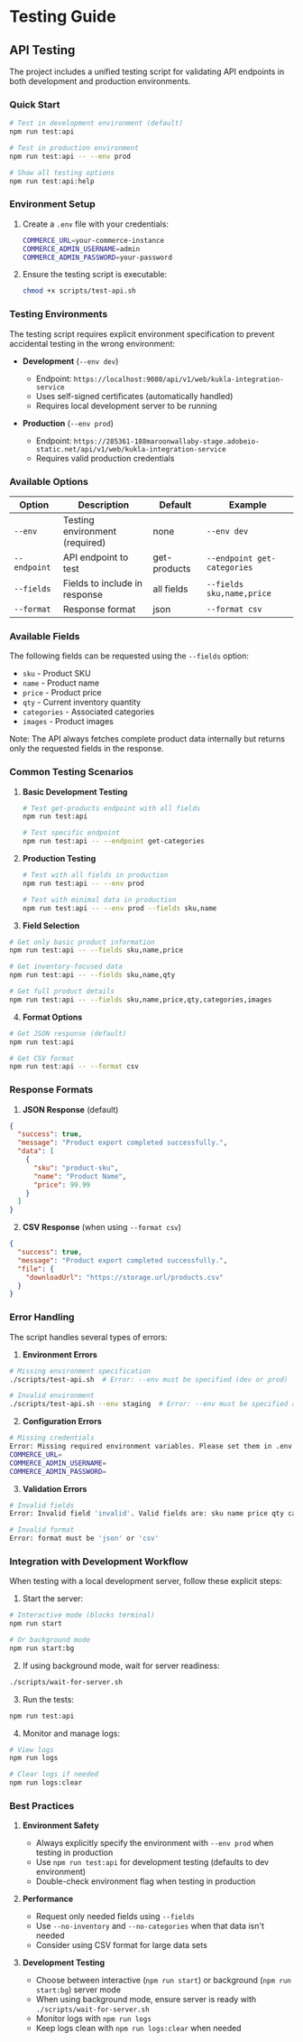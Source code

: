 # Testing Guide

## API Testing

The project includes a unified testing script for validating API endpoints in both development and production environments.

### Quick Start

```bash
# Test in development environment (default)
npm run test:api

# Test in production environment
npm run test:api -- --env prod

# Show all testing options
npm run test:api:help
```

### Environment Setup

1. Create a `.env` file with your credentials:

    ```bash
    COMMERCE_URL=your-commerce-instance
    COMMERCE_ADMIN_USERNAME=admin
    COMMERCE_ADMIN_PASSWORD=your-password
    ```

2. Ensure the testing script is executable:

    ```bash
    chmod +x scripts/test-api.sh
    ```

### Testing Environments

The testing script requires explicit environment specification to prevent accidental testing in the wrong environment:

- **Development** (`--env dev`)
    - Endpoint: `https://localhost:9080/api/v1/web/kukla-integration-service`
    - Uses self-signed certificates (automatically handled)
    - Requires local development server to be running

- **Production** (`--env prod`)
    - Endpoint: `https://285361-188maroonwallaby-stage.adobeio-static.net/api/v1/web/kukla-integration-service`
    - Requires valid production credentials

### Available Options

| Option | Description | Default | Example |
|--------|-------------|---------|---------|
| `--env` | Testing environment (required) | none | `--env dev` |
| `--endpoint` | API endpoint to test | get-products | `--endpoint get-categories` |
| `--fields` | Fields to include in response | all fields | `--fields sku,name,price` |
| `--format` | Response format | json | `--format csv` |

### Available Fields

The following fields can be requested using the `--fields` option:

- `sku` - Product SKU
- `name` - Product name
- `price` - Product price
- `qty` - Current inventory quantity
- `categories` - Associated categories
- `images` - Product images

Note: The API always fetches complete product data internally but returns only the requested fields in the response.

### Common Testing Scenarios

1. **Basic Development Testing**

    ```bash
    # Test get-products endpoint with all fields
    npm run test:api

    # Test specific endpoint
    npm run test:api -- --endpoint get-categories
    ```

2. **Production Testing**

    ```bash
    # Test with all fields in production
    npm run test:api -- --env prod

    # Test with minimal data in production
    npm run test:api -- --env prod --fields sku,name
    ```

3. **Field Selection**

```bash
# Get only basic product information
npm run test:api -- --fields sku,name,price

# Get inventory-focused data
npm run test:api -- --fields sku,name,qty

# Get full product details
npm run test:api -- --fields sku,name,price,qty,categories,images
```

4. **Format Options**

```bash
# Get JSON response (default)
npm run test:api

# Get CSV format
npm run test:api -- --format csv
```

### Response Formats

1. **JSON Response** (default)

```json
{
  "success": true,
  "message": "Product export completed successfully.",
  "data": [
    {
      "sku": "product-sku",
      "name": "Product Name",
      "price": 99.99
    }
  ]
}
```

2. **CSV Response** (when using `--format csv`)

```json
{
  "success": true,
  "message": "Product export completed successfully.",
  "file": {
    "downloadUrl": "https://storage.url/products.csv"
  }
}
```

### Error Handling

The script handles several types of errors:

1. **Environment Errors**

```bash
# Missing environment specification
./scripts/test-api.sh  # Error: --env must be specified (dev or prod)

# Invalid environment
./scripts/test-api.sh --env staging  # Error: --env must be specified as 'dev' or 'prod'
```

2. **Configuration Errors**

```bash
# Missing credentials
Error: Missing required environment variables. Please set them in .env file:
COMMERCE_URL=
COMMERCE_ADMIN_USERNAME=
COMMERCE_ADMIN_PASSWORD=
```

3. **Validation Errors**

```bash
# Invalid fields
Error: Invalid field 'invalid'. Valid fields are: sku name price qty categories images

# Invalid format
Error: format must be 'json' or 'csv'
```

### Integration with Development Workflow

When testing with a local development server, follow these explicit steps:

1. Start the server:

```bash
# Interactive mode (blocks terminal)
npm run start

# Or background mode
npm run start:bg
```

2. If using background mode, wait for server readiness:

```bash
./scripts/wait-for-server.sh
```

3. Run the tests:

```bash
npm run test:api
```

4. Monitor and manage logs:

```bash
# View logs
npm run logs

# Clear logs if needed
npm run logs:clear
```

### Best Practices

1. **Environment Safety**
   - Always explicitly specify the environment with `--env prod` when testing in production
   - Use `npm run test:api` for development testing (defaults to dev environment)
   - Double-check environment flag when testing in production

2. **Performance**
   - Request only needed fields using `--fields`
   - Use `--no-inventory` and `--no-categories` when that data isn't needed
   - Consider using CSV format for large data sets

3. **Development Testing**
   - Choose between interactive (`npm run start`) or background (`npm run start:bg`) server mode
   - When using background mode, ensure server is ready with `./scripts/wait-for-server.sh`
   - Monitor logs with `npm run logs`
   - Keep logs clean with `npm run logs:clear` when needed
